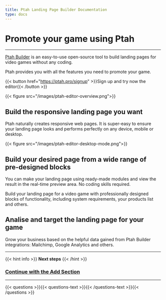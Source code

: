 ```yaml
---
title: Ptah Landing Page Builder Documentation
type: docs
---
```


# Promote your game using Ptah
***

[Ptah Builder](https://ptah.pro) is an easy-to-use open-source tool to build landing pages for video games without any coding.

Ptah provides you with all the features you need to promote your game.

{{< button href="https://ptah.pro/signup" >}}Sign up and try now the editor{{< /button >}}

{{< figure src="/images/ptah-editor-overview.png">}}

## Build the responsive landing page you want

Ptah naturally creates responsive web pages. It is super-easy to ensure your landing page looks and performs perfectly on any device, mobile or desktop. 

{{< figure src="/images/ptah-editor-desktop-mode.png">}}

## Build your desired page from a wide range of pre-designed blocks

You can make your landing page using ready-made modules and view the result in the real-time preview area.
No coding skills required.

Build your landing page for a video game with professionally designed blocks of functionality, including system requirements, your products list and others.

## Analise and target the landing page for your game

Grow your business based on the helpful data gained from Ptah Builder integrations: Mailchimp, Google Analytics and others.

***

{{< hint info >}}
**Next steps**
{{< /hint >}}

### [**Continue with the Add Section**](/docs/add-section/)

***

{{< questions >}}{{< questions-text >}}{{< /questions-text >}}{{< /questions >}}